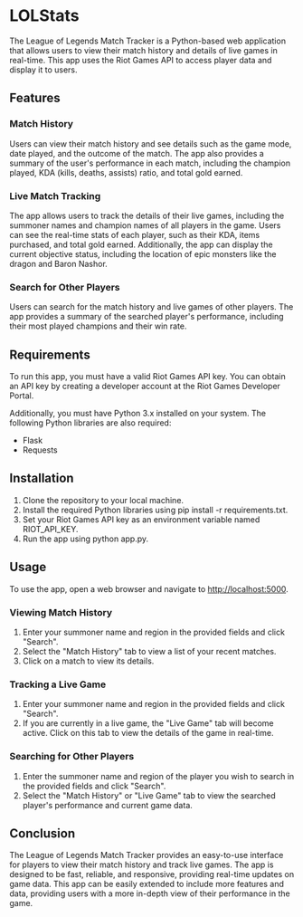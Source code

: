 # LOLStats

The League of Legends Match Tracker is a Python-based web application that allows users to view their match history and details of live games in real-time. This app uses the Riot Games API to access player data and display it to users.

## Features

### Match History

Users can view their match history and see details such as the game mode, date played, and the outcome of the match. The app also provides a summary of the user's performance in each match, including the champion played, KDA (kills, deaths, assists) ratio, and total gold earned.

### Live Match Tracking

The app allows users to track the details of their live games, including the summoner names and champion names of all players in the game. Users can see the real-time stats of each player, such as their KDA, items purchased, and total gold earned. Additionally, the app can display the current objective status, including the location of epic monsters like the dragon and Baron Nashor.

### Search for Other Players

Users can search for the match history and live games of other players. The app provides a summary of the searched player's performance, including their most played champions and their win rate.

## Requirements

To run this app, you must have a valid Riot Games API key. You can obtain an API key by creating a developer account at the Riot Games Developer Portal.

Additionally, you must have Python 3.x installed on your system. The following Python libraries are also required:

- Flask
- Requests

## Installation

1. Clone the repository to your local machine.
2. Install the required Python libraries using pip install -r requirements.txt.
3. Set your Riot Games API key as an environment variable named RIOT_API_KEY.
4. Run the app using python app.py.

## Usage

To use the app, open a web browser and navigate to <http://localhost:5000>.

### Viewing Match History

1. Enter your summoner name and region in the provided fields and click "Search".
2. Select the "Match History" tab to view a list of your recent matches.
3. Click on a match to view its details.

### Tracking a Live Game

1. Enter your summoner name and region in the provided fields and click "Search".
2. If you are currently in a live game, the "Live Game" tab will become active. Click on this tab to view the details of the game in real-time.

### Searching for Other Players

1. Enter the summoner name and region of the player you wish to search in the provided fields and click "Search".
2. Select the "Match History" or "Live Game" tab to view the searched player's performance and current game data.

## Conclusion

The League of Legends Match Tracker provides an easy-to-use interface for players to view their match history and track live games. The app is designed to be fast, reliable, and responsive, providing real-time updates on game data. This app can be easily extended to include more features and data, providing users with a more in-depth view of their performance in the game.
